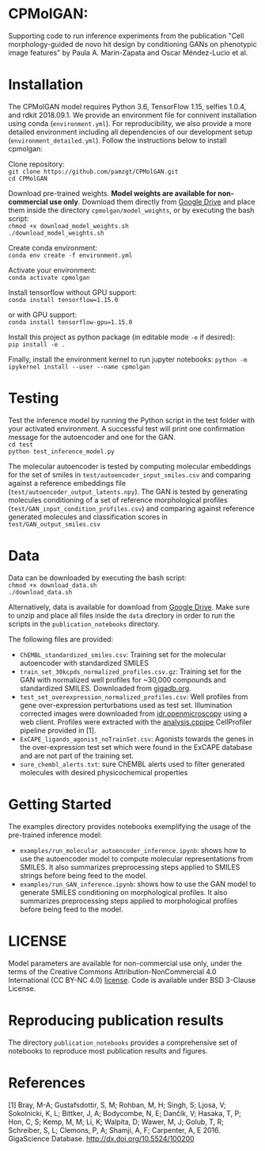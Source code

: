 # CPMolGAN: 
Supporting code to run inference experiments from the publication "Cell morphology-guided de novo hit design by conditioning GANs on phenotypic image features" by Paula A. Marin-Zapata and Oscar Méndez-Lucio et al.

# Installation

The CPMolGAN model requires Python 3.6, TensorFlow 1.15, selfies 1.0.4, and rdkit 2018.09.1. We provide an environment file for connivent installation using conda (`environment.yml`). For reproducibility, we also provide a more detailed environment including all dependencies of our development setup (`environment_detailed.yml`). Follow the instructions below to install cpmolgan:

Clone repository:   
`git clone https://github.com/pamzgt/CPMolGAN.git`  
`cd CPMolGAN`

Download pre-trained weights.  **Model weights are available for non-commercial use only**. Download them directly from [Google Drive](https://drive.google.com/file/d/1KgVTglQ_LbKzzEkhGzEdZxBA9RBTXIFl/view?usp=sharing) and place them inside the directory `cpmolgan/model_weights`, or by executing the bash script:   
`chmod +x download_model_weights.sh`  
`./download_model_weights.sh`

Create conda environment:  
`conda env create -f environment.yml`

Activate your environment:  
`conda activate cpmolgan`

Install tensorflow without GPU support:  
`conda install tensorflow=1.15.0`

or with GPU support:  
`conda install tensorflow-gpu=1.15.0`

Install this project as python package (in editable mode `-e` if desired):    
 `pip install -e .`

Finally, install the environment kernel to run jupyter notebooks:
`python -m ipykernel install --user --name cpmolgan`

# Testing
Test the inference model by running the Python script in the test folder with your activated environment. A successful test will print one confirmation message for the autoencoder and one for the GAN.  
`cd test`  
`python test_inference_model.py`  

The molecular autoencoder is tested by computing molecular embeddings for the set of smiles in `test/autoencoder_input_smiles.csv` and comparing against a reference embeddings file (`test/autoencoder_output_latents.npy`). The GAN is tested by generating molecules conditioning of a set of reference morphological profiles (`test/GAN_input_condition_profiles.csv`) and comparing against reference generated molecules and classification scores in `test/GAN_output_smiles.csv`

# Data
Data can be downloaded by executing the bash script:  
`chmod +x download_data.sh`  
`./download_data.sh`  

Alternatively, data is available for download from [Google Drive](https://drive.google.com/drive/u/0/folders/1o9H5V1B7xDuJaX4mU1rtXfzoUKvTiGNE). Make sure to unzip and place all files inside the `data` directory in order to run the scripts in the `publication_notebooks` directory.

The following files are provided:
- `ChEMBL_standardized_smiles.csv`: Training set for the molecular autoencoder with standardized SMILES
- `train_set_30kcpds_normalized_profiles.csv.gz`: Training set for the GAN with normalized well profiles for ~30,000 compounds and standardized SMILES. Downloaded from [gigadb.org](http://gigadb.org/dataset/view/id/100351/File_page/1). 
- `test_set_overexpression_normalized_profiles.csv`: Well profiles from gene over-expression perturbations used as test set. Illumination corrected images were downloaded from [idr.openmicroscopy](https://idr.openmicroscopy.org/webclient/?show=screen-1751) using a web client. Profiles were extracted with the [analysis.cppipe](https://github.com/gigascience/paper-bray2017/tree/master/pipelines) CellProfiler pipeline provided in [1].
- `ExCAPE_ligands_agonist_noTrainSet.csv`: Agonists towards the genes in the over-expression test set which were found in the ExCAPE database and are not part of the training set.
- `sure_chembl_alerts.txt`: sure ChEMBL alerts used to filter generated molecules with desired physicochemical properties

# Getting Started
The examples directory provides notebooks exemplifying the usage of the pre-trained inference model:
- `examples/run_molecular_autoencoder_inference.ipynb`: shows how to use the autoencoder model to compute molecular representations from SMILES. It also summarizes preprocessing steps applied to SMILES strings before being feed to the model.
- `examples/run_GAN_inference.ipynb`: shows how to use the GAN model to generate SMILES conditioning on morphological profiles. It also summarizes preprocessing steps applied to morphological profiles before being feed to the model.

# LICENSE
Model parameters are available for non-commercial use only, under the terms of the Creative Commons Attribution-NonCommercial 4.0 International (CC BY-NC 4.0) [license](https://creativecommons.org/licenses/by-nc/4.0/legalcode). Code is available under BSD 3-Clause License.

# Reproducing publication results
The directory `publication_notebooks` provides a comprehensive set of notebooks to reproduce most publication results and figures. 

# References
[1] Bray, M-A; Gustafsdottir, S, M; Rohban, M, H; Singh, S; Ljosa, V; Sokolnicki, K, L; Bittker, J, A; Bodycombe, N, E; Dančík, V; Hasaka, T, P; Hon, C, S; Kemp, M, M; Li, K; Walpita, D; Wawer, M, J; Golub, T, R; Schreiber, S, L; Clemons, P, A; Shamji, A, F; Carpenter, A, E
2016. GigaScience Database. http://dx.doi.org/10.5524/100200
